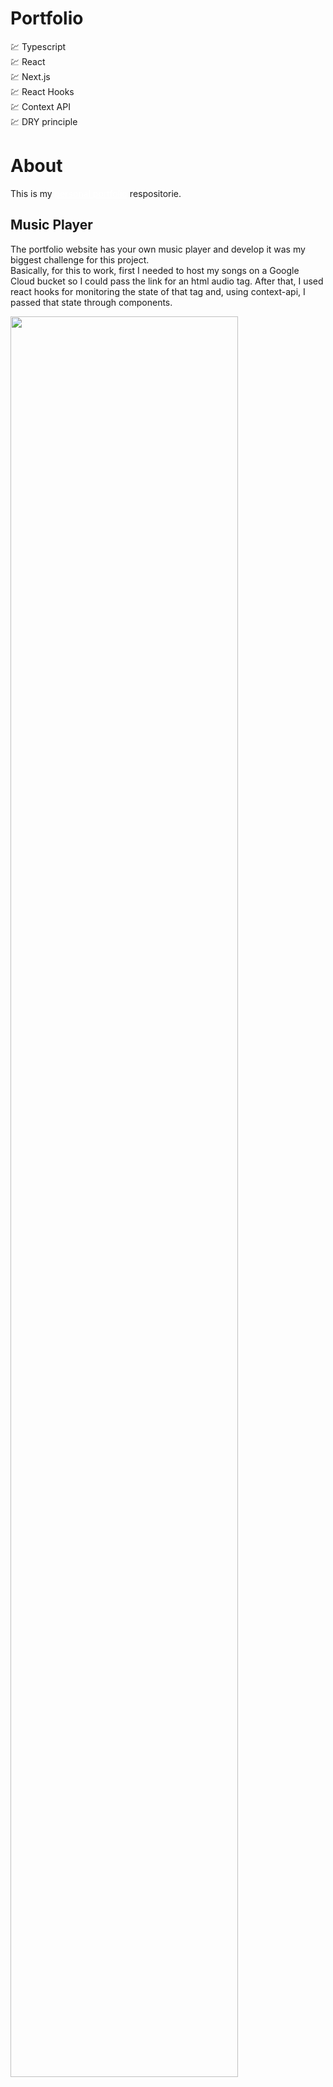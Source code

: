 # Portfolio

💹 Typescript
<br />
💹 React
<br />
💹 Next.js
<br />
💹 React Hooks
<br />
💹 Context API
<br />
💹 DRY principle

# About

This is my <a href="https://henriquechagas.space" style="color: white">personal portfolio<a/> respositorie.

## Music Player
The portfolio website has your own music player and develop it was my biggest challenge for this project.
<br />
Basically, for this to work, first I needed to host my songs on a Google Cloud bucket so I could pass the link for an html audio tag.
After that, I used react hooks for monitoring the state of that tag and, using context-api, I passed that state through components.

<img src="https://res.cloudinary.com/myuploads/image/upload/v1626357035/Portfolio/gifs/portfolio/musicplayer_fbx3ti.gif" width="85%" />

